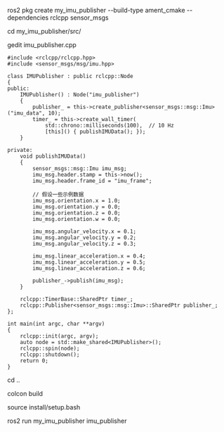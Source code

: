ros2 pkg create my_imu_publisher --build-type ament_cmake --dependencies rclcpp sensor_msgs

cd my_imu_publisher/src/

gedit imu_publisher.cpp

```
#include <rclcpp/rclcpp.hpp>
#include <sensor_msgs/msg/imu.hpp>

class IMUPublisher : public rclcpp::Node
{
public:
    IMUPublisher() : Node("imu_publisher")
    {
        publisher_ = this->create_publisher<sensor_msgs::msg::Imu>("imu_data", 10);
        timer_ = this->create_wall_timer(
            std::chrono::milliseconds(100),  // 10 Hz
            [this]() { publishIMUData(); });
    }

private:
    void publishIMUData()
    {
        sensor_msgs::msg::Imu imu_msg;
        imu_msg.header.stamp = this->now();
        imu_msg.header.frame_id = "imu_frame";

        // 假设一些示例数据
        imu_msg.orientation.x = 1.0;
        imu_msg.orientation.y = 0.0;
        imu_msg.orientation.z = 0.0;
        imu_msg.orientation.w = 0.0;

        imu_msg.angular_velocity.x = 0.1;
        imu_msg.angular_velocity.y = 0.2;
        imu_msg.angular_velocity.z = 0.3;

        imu_msg.linear_acceleration.x = 0.4;
        imu_msg.linear_acceleration.y = 0.5;
        imu_msg.linear_acceleration.z = 0.6;

        publisher_->publish(imu_msg);
    }

    rclcpp::TimerBase::SharedPtr timer_;
    rclcpp::Publisher<sensor_msgs::msg::Imu>::SharedPtr publisher_;
};

int main(int argc, char **argv)
{
    rclcpp::init(argc, argv);
    auto node = std::make_shared<IMUPublisher>();
    rclcpp::spin(node);
    rclcpp::shutdown();
    return 0;
}

```

cd ..

colcon build

source install/setup.bash

ros2 run my_imu_publisher imu_publisher
